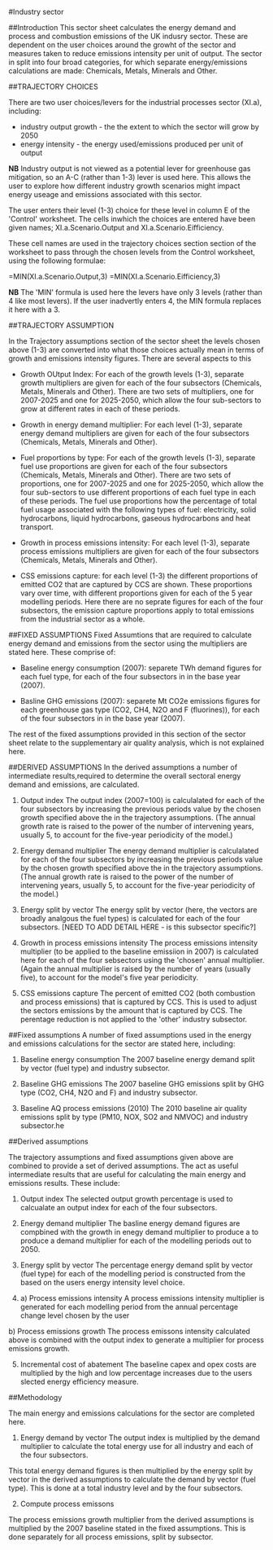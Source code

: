#Industry sector

##Introduction
This sector sheet calculates the energy demand and process and combustion emissions of the UK indusry sector.  These are dependent on the user choices around the growht of the sector and measures taken to reduce emissions intensity per unit of output.  The sector in split into four broad categories, for which separate energy/emissions calculations are made: Chemicals, Metals, Minerals and Other.

##TRAJECTORY CHOICES

There are two user choices/levers for the industrial processes sector (XI.a), including:

* industry output growth - the the extent to which the sector will grow by 2050
* energy intensity - the energy used/emissions produced per unit of output

**NB** Industry output is not viewed as a potential lever for greenhouse gas mitigation, so an A-C (rather than 1-3) lever is used here.  This allows the user to explore how different industry growth scenarios might impact energy useage and emissions associated with this sector.

The user enters their level (1-3) choice for these level in column E of the 'Control' worksheet.  The cells inwhich the choices are entered have been given names; XI.a.Scenario.Output and XI.a.Scenario.Eifficiency.

These cell names are used in the trajectory choices section section of the worksheet to pass through the chosen levels from the Control worksheet, using the following formulae:

=MIN(XI.a.Scenario.Output,3)
=MIN(XI.a.Scenario.Eifficiency,3)

**NB** The 'MIN' formula is used here the levers have only 3 levels (rather than 4 like most levers).  If the user inadvertly enters 4, the MIN formula replaces it here with a 3.

##TRAJECTORY ASSUMPTION

In the Trajectory assumptions section of the  sector sheet the levels chosen above (1-3) are converted into what those choices actually mean in terms of growth and emissions intensity figures.  There are several aspects to this

* Growth OUtput Index: For each of the growth levels (1-3), separate growth multipliers are given for each of the four subsectors (Chemicals, Metals, Minerals and Other).  There are two sets of multipliers, one for 2007-2025 and one for 2025-2050, which allow the four sub-sectors to grow at different rates in each of these periods.

* Growth in energy demand multiplier: For each level (1-3), separate energy demand multipliers are given for each of the four subsectors (Chemicals, Metals, Minerals and Other).

* Fuel proportions by type: For each of the growth levels (1-3), separate fuel use proportions are given for each of the four subsectors (Chemicals, Metals, Minerals and Other).  There are two sets of proportions, one for 2007-2025 and one for 2025-2050, which allow the four sub-sectors to use different proportions of each fuel type in each of these periods.  The fuel use proportions how the percentage of total fuel usage associated with the following types of fuel: electricity, solid hydrocarbons, liquid hydrocarbons, gaseous hydrocarbons and heat transport.

* Growth in process emissions intensity: For each level (1-3), separate process emissions multipliers are given for each of the four subsectors (Chemicals, Metals, Minerals and Other).


* CSS emissions capture: for each level (1-3) the different proportions of emitted CO2 that are captured by CCS are shown.  These proportions vary over time, with different proportions given for each of the 5 year modelling periods.  Here there are no seprate figures for each of the four subsectors, the emission capture proportions apply to total emissions from the industrial sector as a whole.


##FIXED ASSUMPTIONS
Fixed Assumtions that are required to calculate energy demand and emissions from the sector using the multipliers are stated here.  These comprise of:

* Baseline energy consumption (2007): separete TWh demand figures for each fuel type, for each of the four subsectors in in the base year (2007).

* Basline GHG emissions (2007): separete Mt CO2e emissions figures for each greenhouse gas type (CO2, CH4, N2O and F (fluorines)), for each of the four subsectors in in the base year (2007).

The rest of the fixed assumptions provided in this section of the sector sheet relate to the supplementary air quality analysis, which is not explained here.


##DERIVED ASSUMPTIONS
In the derived assumptions a number of intermediate results,required to determine the overall sectoral energy demand and emissions, are calculated.

1. Output index
The output index (2007=100) is calculalated for each of the four subsectors by increasing the previous periods value by the chosen growth specified above the in the trajectory assumptions.  (The annual growth rate is raised to the power of the number of intervening years, usually 5, to account for the five-year periodicity of the model.)

2. Energy demand multiplier
The energy demand multiplier is calculalated for each of the four subsectors by increasing the previous periods value by the chosen growth specified above the in the trajectory assumptions.  (The annual growth rate is raised to the power of the number of intervening years, usually 5, to account for the five-year periodicity of the model.)

3. Energy split by vector
The energy split by vector (here, the vectors are broadly analgous the fuel types) is calculated for each of the four subsectors. [NEED TO ADD DETAIL HERE - is this subsector specific?]

4. Growth in process emissions intensity
The process emissions intensity multiplier (to be applied to the baseline emissiion in 2007) is calculated here for each of the four sebsectors using the 'chosen' annual multiplier.  (Again the annual multiplier is raised by the number of years (usually five), to account for the model's five year periodicity.

5.  CSS emissions capture
The percent of emitted CO2 (both combustion and process emissions) that is captured by CCS.  This is used to adjust the sectors emissions by the amount that is captured by CCS.  The perentage reduction is not applied to the 'other' industry subsector.


##Fixed assumptions
A number of fixed assumptions used in the energy and emissions calculations for the sector are stated here, including:

1. Baseline energy consumption
The 2007 baseline energy demand split by vector (fuel type) and industry subsector.

2. Baseline GHG emissions
The 2007 baseline GHG emissions split by GHG type (CO2, CH4, N2O and F) and industry subsector.

3. Baseline AQ process emissions (2010)
The 2010 baseline air quality emissions split by type (PM10, NOX, SO2 and NMVOC) and industry subsector.he 


##Derived assumptions

The trajectory assumptions and fixed assumptions given above are combined to provide a set of derived assumptions.  The act as useful intermediate results that are useful for calculating the main energy and emissions results.  These include:

1. Output index
The selected output growth percentage is used to calcualate an output index for each of the four subsectors.

2. Energy demand multiplier
The basline energy demand figures are compbined with the growth in enegy demand multiplier to produce a to produce a demand multiplier for each of the modelling periods out to 2050.

3. Energy split by vector
The percentage energy demand split by vector (fuel type) for each of the modelling period is constructed from the based on the users energy intensity level choice.

4. a) Process emissions intensity
A process emissions intensity multiplier is generated for each modelling period from the annual percentage change level chosen by the user

b) Process emissions growth
The process emissons intensity calculated above is combined with the output index to generate a multiplier for process emissions growth.

5. Incremental cost of abatement
The baseline capex and opex costs are multiplied by the high and low percentage increases due to the users slected energy efficiency measure.


##Methodology

The main energy and emissions calculations for the sector are completed here.

1. Energy demand by vector
The output index is multiplied by the demand multiplier to calculate the total energy use for all industry and each of the four subsectors.

This total energy demand figures is then multiplied by the energy split by vector in the derived assumptions to calculate the demand by vector (fuel type).  This is done at a total industry level and by the four subsectors.

2. Compute process emissons

The process emissions growth multiplier from the derived assumptions is multiplied by the 2007 baseline stated in the fixed assumptions.  This is done separately for all process emissions, split by subsector.








